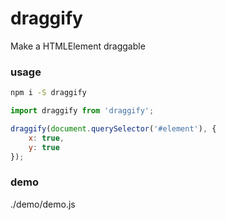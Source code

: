 # draggify


Make a HTMLElement draggable

### usage

```bash
npm i -S draggify
```

```js
import draggify from 'draggify';

draggify(document.querySelector('#element'), {
    x: true,
    y: true
});
```

### demo
./demo/demo.js